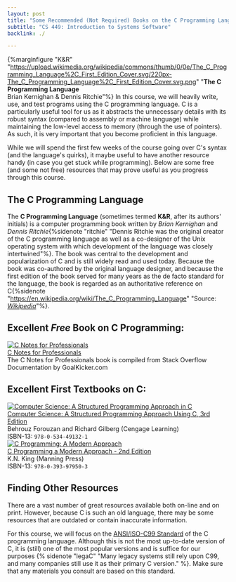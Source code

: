 ```yaml
---
layout: post
title: "Some Recommended (Not Required) Books on the C Programming Language"
subtitle: "CS 449: Introduction to Systems Software"
backlink: ./

---
```

{%marginfigure "K&R" "https://upload.wikimedia.org/wikipedia/commons/thumb/0/0e/The_C_Programming_Language%2C_First_Edition_Cover.svg/220px-The_C_Programming_Language%2C_First_Edition_Cover.svg.png" "**The C Programming Language**<br/>Brian Kernighan & Dennis Ritchie"%}
In this course, we will heavily write, use, and test programs using the C programming language. C is a particularly useful tool for us as it abstracts the unnecessary details with its robust syntax (compared to assembly or machine language) while maintaining the low-level access to memory (through the use of pointers). As such, it is very important that you become proficient in this language.

While we will spend the first few weeks of the course going over C's syntax (and the language's quirks), it maybe useful to have another resource handy (in case you get stuck while programming). Below are some free (and some not free) resources that may prove useful as you progress through this course.

## The C Programming Language
The **C Programming Language** (sometimes termed **K&R**, after its authors' initials) is a computer programming book written by *Brian Kernighan* and *Dennis Ritchie*{%sidenote "ritchie" "Dennis Ritchie was the original creator of the C programming language as well as a co-designer of the Unix operating system with which development of the language was closely intertwined"%}. The book was central to the development and popularization of C and is still widely read and used today. Because the book was co-authored by the original language designer, and because the first edition of the book served for many years as the de facto standard for the language, the book is regarded as an authoritative reference on C{%sidenote "https://en.wikipedia.org/wiki/The_C_Programming_Language" "Source: [*Wikipedia*](https://en.wikipedia.org/wiki/The_C_Programming_Language)"%}.

## Excellent *Free* Book on C Programming:
<div class="div-55">
<div class="row my-3">
<div class="col-3">
    <a href="https://goalkicker.com/CBook/"><img alt="C Notes for Professionals" src="https://teaching.csse.uwa.edu.au/units/CITS2002/images/CGrow.png"></a>
</div>
<div class="col-9">
    <div class="fw-bold"><a href="https://goalkicker.com/CBook/">C Notes for Professionals</a></div>
    <div class="fst-italic fw-medium">The C Notes for Professionals book is compiled from Stack Overflow Documentation by GoalKicker.com</div>
</div>
</div>
</div>

## Excellent First Textbooks on C:
<div class="div-55">
<div class="row my-3">
<div class="col-3">
    <a href="hhttps://www.cengage.com/c/isbn/9780357506134/"><img alt="Computer Science: A Structured Programming Approach in C" src="https://www.cengage.com/covers/imageServlet?image_type=LRGFC&catalog=cengage&productISBN13=9780357506134"></a>
</div>
<div class="col-9">
    <div class="fw-bold"><a href="hhttps://www.cengage.com/c/isbn/9780357506134/">Computer Science: A Structured Programming Approach Using C, 3rd Edition</a></div>
    <div class="fst-italic fw-medium">Behrouz Forouzan and Richard Gilberg (Cengage Learning)</div>
    <div>ISBN-13: <code>978-0-534-49132-1</code></div>
</div>
</div>
<div class="row my-3">
<div class="col-3">
    <a href="http://knking.com/books/c2/"><img alt="C Programming: A Modern Approach" src="http://knking.com/books/c2/images/cover2.jpg"></a>
</div>
<div class="col-9">
    <div class="fw-bold"><a href="http://knking.com/books/c2/">C Programming a Modern Approach - 2nd Edition</a></div>
    <div class="fst-italic fw-medium">K.N. King (Manning  Press)</div>
    <div>ISBN-13: <code>978-0-393-97950-3</code></div>
</div>
</div>
</div>

## Finding Other Resources
There are a vast number of great resources available both on-line and on print. However, because C is such an old language, there may be some resources that are outdated or contain inaccurate information. 

For this course, we will focus on the [ANSI/ISO-C99 Standard](https://en.wikipedia.org/wiki/C99) of the C programming language. Although this is not the most up-to-date version of C, it is (still) one of the most popular versions and is suffice for our purposes {% sidenote "legaC" "Many legacy systems still rely upon C99, and many companies still use it as their primary C version." %}. Make sure that any materials you consult are based on this standard.